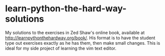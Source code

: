 # learn-python-the-hard-way-solutions
My solutions to the exercises in Zed Shaw's online book, available at http://learnpythonthehardway.org/book/. His format is to have the student type out exercises exactly as he has them, then make small changes. This is ideal for my side project of learning the vim text editor.
